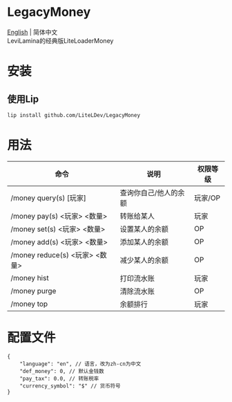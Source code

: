 # LegacyMoney

[English](README.md) | 简体中文  
LeviLamina的经典版LiteLoaderMoney

# 安装

## 使用Lip

```bash
lip install github.com/LiteLDev/LegacyMoney
```

# 用法

| 命令                      | 说明          | 权限等级  |
|-------------------------|-------------|-------|
| /money query(s) [玩家]       | 查询你自己/他人的余额 | 玩家/OP |
| /money pay(s) <玩家> <数量>    | 转账给某人       | 玩家    |
| /money set(s) <玩家> <数量>    | 设置某人的余额     | OP    |
| /money add(s) <玩家> <数量>    | 添加某人的余额     | OP    |
| /money reduce(s) <玩家> <数量> | 减少某人的余额     | OP    |
| /money hist             | 打印流水账       | 玩家    |
| /money purge            | 清除流水账       | OP    |
| /money top              | 余额排行        | 玩家    |

# 配置文件

```jsonc
{
    "language": "en", // 语言，改为zh-cn为中文
    "def_money": 0, // 默认金钱数
    "pay_tax": 0.0, // 转账税率
    "currency_symbol": "$" // 货币符号
}
```
